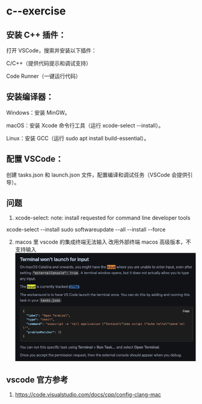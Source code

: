 # c--exercise

## 安装 C++ 插件：

打开 VSCode，搜索并安装以下插件：

C/C++（提供代码提示和调试支持）

Code Runner（一键运行代码）

## 安装编译器：

Windows：安装 MinGW。

macOS：安装 Xcode 命令行工具（运行 xcode-select --install）。

Linux：安装 GCC（运行 sudo apt install build-essential）。

## 配置 VSCode：

创建 tasks.json 和 launch.json 文件，配置编译和调试任务（VSCode 会提供引导）。

## 问题
1. xcode-select: note: install requested for command line developer tools
  
  xcode-select --install
  sudo softwareupdate --all --install --force

2. macos 里 vscode 的集成终端无法输入
  改用外部终端
  macos 高级版本，不支持输入
  ![alt text](images/vscode_terminal_input.png)

## vscode 官方参考
1. https://code.visualstudio.com/docs/cpp/config-clang-mac